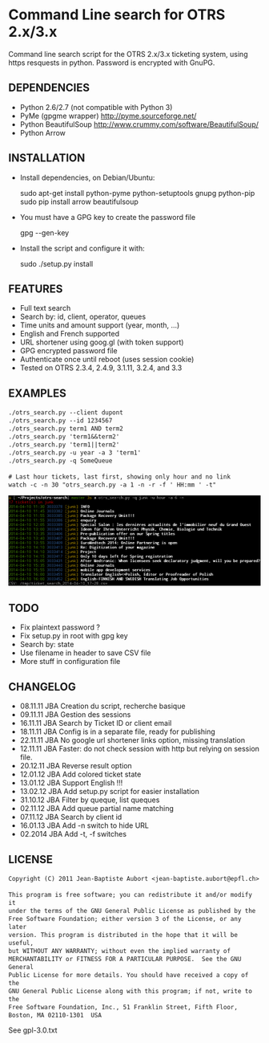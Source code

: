Command Line search for OTRS 2.x/3.x
==================================

Command line search script for the OTRS 2.x/3.x ticketing system, using https resquests in python. Password is encrypted with GnuPG.

DEPENDENCIES
------------

- Python 2.6/2.7 (not compatible with Python 3)
- PyMe (gpgme wrapper) http://pyme.sourceforge.net/
- Python BeautifulSoup http://www.crummy.com/software/BeautifulSoup/
- Python Arrow

INSTALLATION
------------

- Install dependencies, on Debian/Ubuntu:

    sudo apt-get install python-pyme python-setuptools gnupg python-pip
    sudo pip install arrow beautifulsoup

- You must have a GPG key to create the password file

    gpg --gen-key

- Install the script and configure it with:

    sudo ./setup.py install

FEATURES
--------

- Full text search
- Search by: id, client, operator, queues
- Time units and amount support (year, month, ...)
- English and French supported
- URL shortener using goog.gl (with token support)
- GPG encrypted password file
- Authenticate once until reboot (uses session cookie)
- Tested on OTRS 2.3.4, 2.4.9, 3.1.11, 3.2.4, and 3.3

EXAMPLES
--------

    ./otrs_search.py --client dupont
    ./otrs_search.py --id 1234567
    ./otrs_search.py term1 AND term2
    ./otrs_search.py 'term1&&term2'
    ./otrs_search.py 'term1||term2'
    ./otrs_search.py -u year -a 3 'term1'
    ./otrs_search.py -q SomeQueue

    # Last hour tickets, last first, showing only hour and no link
    watch -c -n 30 "otrs_search.py -a 1 -n -r -f ' HH:mm ' -t"

![](./otrs-search.png)

TODO
----

- Fix plaintext password ?
- Fix setup.py in root with gpg key
- Search by: state
- Use filename in header to save CSV file
- More stuff in configuration file

CHANGELOG
---------

- 08.11.11 JBA Creation du script, recherche basique
- 09.11.11 JBA Gestion des sessions 
- 16.11.11 JBA Search by Ticket ID or client email 
- 18.11.11 JBA Config is in a separate file, ready for publishing
- 22.11.11 JBA No google url shortener links option, missing translation
- 12.11.11 JBA Faster: do not check session with http but relying on session file.
- 20.12.11 JBA Reverse result option
- 12.01.12 JBA Add colored ticket state
- 13.01.12 JBA Support English !!!
- 13.02.12 JBA Add setup.py script for easier installation
- 31.10.12 JBA Filter by queque, list queques
- 02.11.12 JBA Add queue partial name matching
- 07.11.12 JBA Search by client id
- 16.01.13 JBA Add -n switch to hide URL
- 02.2014  JBA Add -t, -f switches

LICENSE
-------

    Copyright (C) 2011 Jean-Baptiste Aubort <jean-baptiste.aubort@epfl.ch>

    This program is free software; you can redistribute it and/or modify it
    under the terms of the GNU General Public License as published by the
    Free Software Foundation; either version 3 of the License, or any later
    version. This program is distributed in the hope that it will be useful,
    but WITHOUT ANY WARRANTY; without even the implied warranty of
    MERCHANTABILITY or FITNESS FOR A PARTICULAR PURPOSE.  See the GNU General
    Public License for more details. You should have received a copy of the
    GNU General Public License along with this program; if not, write to the
    Free Software Foundation, Inc., 51 Franklin Street, Fifth Floor, Boston, MA 02110-1301  USA

See gpl-3.0.txt

